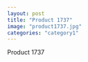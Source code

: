 ```yaml
---
layout: post
title: "Product 1737"
image: "product1737.jpg"
categories: "category1"
---
```

Product 1737
